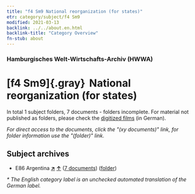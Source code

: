 ```yaml
---
title: "f4 Sm9 National reorganization (for states)"
etr: category/subject/f4 Sm9
modified: 2021-03-13
backlink: ../../about.en.html
backlink-title: "Category Overview"
fn-stub: about
---
```


### Hamburgisches Welt-Wirtschafts-Archiv (HWWA)
# [f4 Sm9]{.gray}&#8201; National reorganization (for states)&#160; 





In total 1 subject folders, 7 documents - folders incomplete.
For material not published as folders, please check the [digitized films](/film/h1_sh) (in German).

_For direct access to the documents, click the "(xy documents)" link, for folder information use the "(folder)" link._

## Subject archives


- E86 Argentina [**&nearr;**](../../../geo/i/141692/about.en.html "Argentina (all folders)") [**&uarr;**](../../../geo/about.en.html#E86 "Country category system") (<a href="https://pm20.zbw.eu/dfgview/sh/141692,144366" title="about: Argentina : National reorganization (for states)" target="_blank">7 documents</a>) ([folder](../../../../folder/sh/1416xx/141692/1443xx/144366/about.en.html))


_* The English category label is an unchecked automated translation of the German label._

